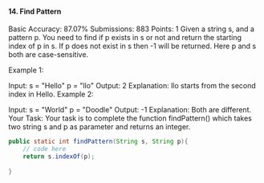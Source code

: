 #### 14. Find Pattern 
Basic Accuracy: 87.07% Submissions: 883 Points: 1
Given a string s, and a pattern p. You need to find if p exists in s or not and return the starting index of p in s. If p does not exist in s then -1 will be returned.
Here p and s both are case-sensitive.


Example 1:

Input:
s = "Hello"
p = "llo"
Output: 
2
Explanation: llo starts from the second
index in Hello.
Example 2:

Input:
s = "World"
p = "Doodle"
Output:
-1
Explanation: Both are different.
Your Task: 
Your task is to complete the function findPattern()  which takes two string s and p as parameter and returns an integer.
```java
public static int findPattern(String s, String p){
    // code here
    return s.indexOf(p);
    
}
```
